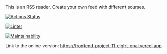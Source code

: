 This is an RSS reader. Create your own feed with different sourses. 

[![Actions Status](https://github.com/EllySmith/frontend-project-11/workflows/hexlet-check/badge.svg)](https://github.com/EllySmith/frontend-project-11/actions)

[![Linter](https://github.com/EllySmith/frontend-project-11/actions/workflows/lint.yml/badge.svg)](https://github.com/EllySmith/frontend-project-11/actions/workflows/lint.yml) 

[![Maintainability](https://api.codeclimate.com/v1/badges/477c64c8fa7f16177376/maintainability)](https://codeclimate.com/github/EllySmith/frontend-project-11/maintainability)

Link to the online version: https://frontend-project-11-eight-opal.vercel.app


